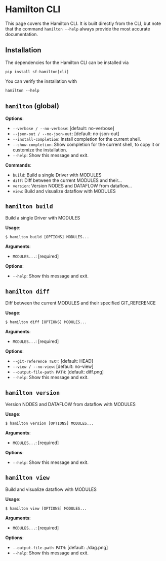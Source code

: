 # Hamilton CLI

This page covers the Hamilton CLI. It is built directly from the CLI, but note that the command `hamilton --help` always provide the most accurate documentation.

## Installation
The dependencies for the Hamilton CLI can be installed via

```console
pip install sf-hamilton[cli]
```

You can verify the installation with

```console
hamilton --help
```

## `hamilton` (global)

**Options**:

* `--verbose / --no-verbose`: [default: no-verbose]
* `--json-out / --no-json-out`: [default: no-json-out]
* `--install-completion`: Install completion for the current shell.
* `--show-completion`: Show completion for the current shell, to copy it or customize the installation.
* `--help`: Show this message and exit.

**Commands**:

* `build`: Build a single Driver with MODULES
* `diff`: Diff between the current MODULES and their...
* `version`: Version NODES and DATAFLOW from dataflow...
* `view`: Build and visualize dataflow with MODULES

## `hamilton build`

Build a single Driver with MODULES

**Usage**:

```console
$ hamilton build [OPTIONS] MODULES...
```

**Arguments**:

* `MODULES...`: [required]

**Options**:

* `--help`: Show this message and exit.

## `hamilton diff`

Diff between the current MODULES and their specified GIT_REFERENCE

**Usage**:

```console
$ hamilton diff [OPTIONS] MODULES...
```

**Arguments**:

* `MODULES...`: [required]

**Options**:

* `--git-reference TEXT`: [default: HEAD]
* `--view / --no-view`: [default: no-view]
* `--output-file-path PATH`: [default: diff.png]
* `--help`: Show this message and exit.

## `hamilton version`

Version NODES and DATAFLOW from dataflow with MODULES

**Usage**:

```console
$ hamilton version [OPTIONS] MODULES...
```

**Arguments**:

* `MODULES...`: [required]

**Options**:

* `--help`: Show this message and exit.

## `hamilton view`

Build and visualize dataflow with MODULES

**Usage**:

```console
$ hamilton view [OPTIONS] MODULES...
```

**Arguments**:

* `MODULES...`: [required]

**Options**:

* `--output-file-path PATH`: [default: ./dag.png]
* `--help`: Show this message and exit.

